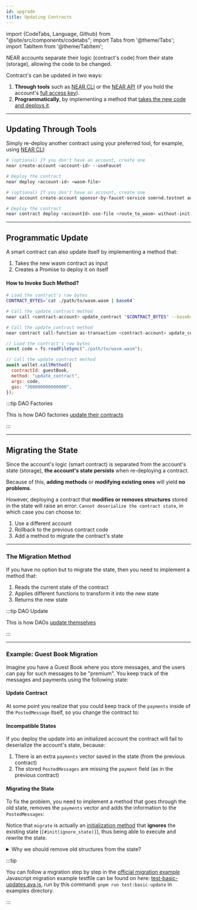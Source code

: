 ```yaml
---
id: upgrade
title: Updating Contracts
---
```


import {CodeTabs, Language, Github} from "@site/src/components/codetabs"; import
Tabs from '@theme/Tabs'; import TabItem from '@theme/TabItem';

NEAR accounts separate their logic (contract's code) from their state (storage),
allowing the code to be changed.

Contract's can be updated in two ways:

1. **Through tools** such as [NEAR CLI](../../tools/cli.md) or the
   [NEAR API](../../tools/near-api.md) (if you hold
   the account's
   [full access key](../../protocol/access-keys.md)).
2. **Programmatically**, by implementing a method that
   [takes the new code and deploys it](#programmatic-update).

---

## Updating Through Tools

Simply re-deploy another contract using your preferred tool, for example, using
[NEAR CLI](../../tools/cli.md):

<Tabs groupId="cli-tabs">
  <TabItem value="short" label="Short">

```bash
# (optional) If you don't have an account, create one
near create-account <account-id> --useFaucet

# Deploy the contract
near deploy <account-id> <wasm-file>
```

</TabItem>

<TabItem value="full" label="Full">

```bash
# (optional) If you don't have an account, create one
near account create-account sponsor-by-faucet-service somrnd.testnet autogenerate-new-keypair save-to-keychain network-config testnet create

# Deploy the contract
near contract deploy <accountId> use-file <route_to_wasm> without-init-call network-config testnet sign-with-keychain send
```

</TabItem>

</Tabs>

---

## Programmatic Update

A smart contract can also update itself by implementing a method that:

1. Takes the new wasm contract as input
2. Creates a Promise to deploy it on itself

<CodeTabs>
  <Language value="rust" language="rust">
    <Github fname="update.rs"
        url="https://github.com/near-examples/update-migrate-rust/blob/main/self-updates/base/src/update.rs"
        start="10" end="31" />

</Language>

</CodeTabs>

#### How to Invoke Such Method?

<Tabs groupId="cli-tabs">
  <TabItem value="short" label="Near CLI (short)">

```bash
# Load the contract's raw bytes
CONTRACT_BYTES=`cat ./path/to/wasm.wasm | base64`

# Call the update_contract method
near call <contract-account> update_contract "$CONTRACT_BYTES" --base64 --accountId <manager-account> --gas 300000000000000
```

</TabItem>

<TabItem value="full" label="Near CLI (full)">

```bash
# Call the update_contract method
near contract call-function as-transaction <contract-account> update_contract file-args </path/to/wasm.wasm> prepaid-gas '300.0 Tgas' attached-deposit '0 NEAR' sign-as <manager-account> network-config testnet sign-with-keychain send
```

</TabItem>

<TabItem value="js" label="🌐 JavaScript">

```js
// Load the contract's raw bytes
const code = fs.readFileSync("./path/to/wasm.wasm");

// Call the update_contract method
await wallet.callMethod({
  contractId: guestBook,
  method: "update_contract",
  args: code,
  gas: "300000000000000",
});
```

</TabItem>

</Tabs>

:::tip DAO Factories

This is how DAO factories
[update their contracts](https://github.com/near-daos/sputnik-dao-contract/blob/main/sputnikdao-factory2/src/factory_manager.rs#L60)

:::

---

## Migrating the State

Since the account's logic (smart contract) is separated from the account's state
(storage), **the account's state persists** when re-deploying a contract.

Because of this, **adding methods** or **modifying existing ones** will yield
**no problems**.

However, deploying a contract that **modifies or removes structures** stored in
the state will raise an error: `Cannot deserialize the contract state`, in which
case you can choose to:

1. Use a different account
2. Rollback to the previous contract code
3. Add a method to migrate the contract's state

<hr className="subsection" />

### The Migration Method

If you have no option but to migrate the state, then you need to implement a
method that:

1. Reads the current state of the contract
2. Applies different functions to transform it into the new state
3. Returns the new state

:::tip DAO Update

This is how DAOs
[update themselves](https://github.com/near-daos/sputnik-dao-contract/blob/main/sputnikdao2/src/upgrade.rs#L59)

:::

<hr className="subsection" />

### Example: Guest Book Migration

Imagine you have a Guest Book where you store messages, and the users can pay
for such messages to be "premium". You keep track of the messages and payments
using the following state:

<CodeTabs>
<Language value="js" language="js">

<Github fname="index.js"
      url="https://github.com/near/near-sdk-js/blob/develop/examples/src/basic-updates/basic-updates-base.js"
      start="12" end="33" />

</Language>

<Language value="rust" language="rust">

<Github fname="lib.rs"
    url="https://github.com/near-examples/update-migrate-rust/blob/main/basic-updates/base/src/lib.rs"
    start="10" end="21" />

</Language>

</CodeTabs>

#### Update Contract

At some point you realize that you could keep track of the `payments` inside of
the `PostedMessage` itself, so you change the contract to:

<CodeTabs>
<Language value="js" language="js">

<Github fname="index.js"
      url="https://github.com/near/near-sdk-js/blob/develop/examples/src/basic-updates/basic-updates-update.js"
      start="21" end="43" />

</Language>

<Language value="rust" language="rust">

<Github fname="lib.rs"
    url="https://github.com/near-examples/update-migrate-rust/blob/main/basic-updates/update/src/lib.rs"
    start="12" end="23" />

</Language>

</CodeTabs>

#### Incompatible States

If you deploy the update into an initialized account the contract will fail to
deserialize the account's state, because:

1. There is an extra `payments` vector saved in the state (from the previous
   contract)
2. The stored `PostedMessages` are missing the `payment` field (as in the
   previous contract)

#### Migrating the State

To fix the problem, you need to implement a method that goes through the old
state, removes the `payments` vector and adds the information to the
`PostedMessages`:

<CodeTabs>
<Language value="js" language="js">

<Github fname="index.js"
      url="https://github.com/near/near-sdk-js/blob/develop/examples/src/basic-updates/basic-updates-update.js"
      start="5" end="68" />

</Language>

<Language value="rust" language="rust">

<Github fname="lib.rs"
    url="https://github.com/near-examples/update-migrate-rust/blob/remove-old-keys/basic-updates/update/src/migrate.rs"
    start="3" end="50" />

</Language>

</CodeTabs>

Notice that `migrate` is actually an
[initialization method](../anatomy/storage.md)
that **ignores** the existing state (`[#init(ignore_state)]`), thus being able
to execute and rewrite the state.

<details>

<summary> Why we should remove old structures from the state? </summary>

To understand why we should remove old structures from the state let's take a look to how the data is stored.

For example, if the old version of the contract stores two messages with payments according methods `get_messages` and `get_payments` will return the following results:

<details>
    <summary>get_messags result</summary>
    ```bash
    INFO --- Result -------------------------
    |    [
    |      {
    |        "premium": false,
    |        "sender": "test-ac-1719933221123-3.testnet",
    |        "text": "Hello"
    |      },
    |      {
    |        "premium": false,
    |        "sender": "test-ac-1719933221123-3.testnet",
    |        "text": "Hello"
    |      }
    |    ]
    |    ------------------------------------
    ```
</details>

<details>
    <summary>get_payments result</summary>
    ```bash
    INFO --- Result -------------------------
     |    [
     |      "10000000000000000000000",
     |      "10000000000000000000000"
     |    ]
     |    ------------------------------------
    ```
</details>

But if we will take a look at the storage as text using following command, we will see that each payment is stored under its own key started with `p\` prefix.

```bash
near contract view-storage <CONTRACT_ID> all as-text network-config testnet now
```

<details>
    <summary>Storage as text result</summary>
    ```bash
    INFO Contract state (values):
     |      key:   STATE
     |      value: \x02\x00\x00\x00\x00\x00\x00\x00\x01\x00\x00\x00m\x02\x00\x00\x00\x00\x00\x00\x00\x01\x00\x00\x00p
     |      --------------------------------
     |      key:   m\x00\x00\x00\x00\x00\x00\x00\x00
     |      value: \x00\x1f\x00\x00\x00test-ac-1719933221123-3.testnet\x05\x00\x00\x00Hello
     |      --------------------------------
     |      key:   m\x01\x00\x00\x00\x00\x00\x00\x00
     |      value: \x00\x1f\x00\x00\x00test-ac-1719933221123-3.testnet\x05\x00\x00\x00Hello
     |      --------------------------------
     |      key:   p\x00\x00\x00\x00\x00\x00\x00\x00
     |      value: \x00\x00@\xb2\xba\xc9\xe0\x19\x1e\x02\x00\x00\x00\x00\x00\x00
     |      --------------------------------
     |      key:   p\x01\x00\x00\x00\x00\x00\x00\x00
     |      value: \x00\x00@\xb2\xba\xc9\xe0\x19\x1e\x02\x00\x00\x00\x00\x00\x00
     |      --------------------------------
    ```
</details>

That means that while migrating the state to a new version we need not only change the messages structure, but also remove all payments related keys from the state. Otherwise, the old keys will simply stay behind being orphan, still occupying space.

To remove them in `migrate` method, we reverse the order of messages during enumeration and then just pop last element of payments vector. `pop()` method of vector not just removes the last element, but also returns it.

</details>

:::tip

You can follow a migration step by step in the
[official migration example](https://github.com/near-examples/update-migrate-rust/tree/main/basic-updates/base)
Javascript migration example testfile can be found on here:
[test-basic-updates.ava.js](https://github.com/near/near-sdk-js/blob/develop/examples/__tests__/test-basic-updates.ava.js),
run by this command: `pnpm run test:basic-update` in examples directory.

:::
